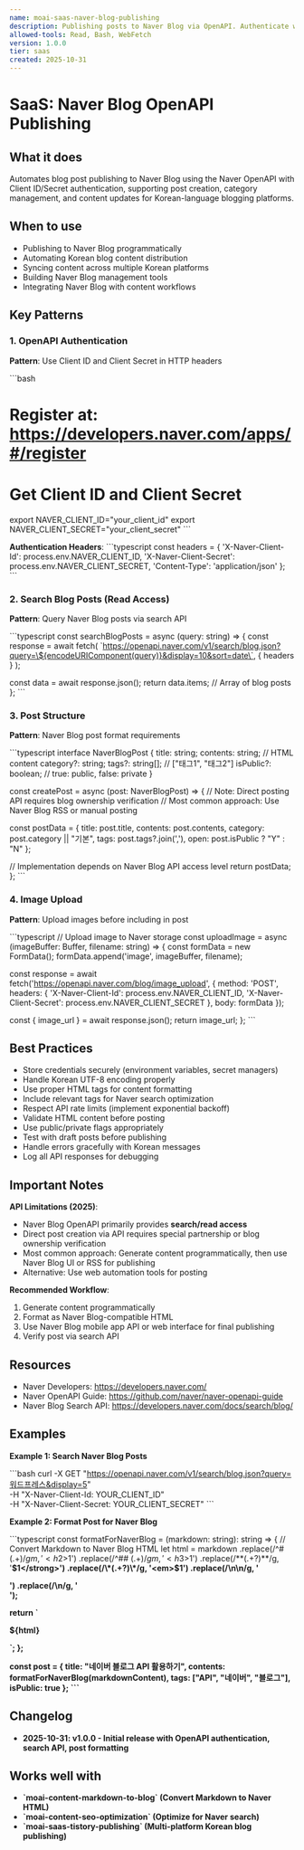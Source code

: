 ```yaml
---
name: moai-saas-naver-blog-publishing
description: Publishing posts to Naver Blog via OpenAPI. Authenticate with Client ID/Secret, create posts, and manage content. Use when publishing to Naver Blog, automating Korean blog workflows, or syncing multi-platform content.
allowed-tools: Read, Bash, WebFetch
version: 1.0.0
tier: saas
created: 2025-10-31
---
```


# SaaS: Naver Blog OpenAPI Publishing

## What it does

Automates blog post publishing to Naver Blog using the Naver OpenAPI with Client ID/Secret authentication, supporting post creation, category management, and content updates for Korean-language blogging platforms.

## When to use

- Publishing to Naver Blog programmatically
- Automating Korean blog content distribution
- Syncing content across multiple Korean platforms
- Building Naver Blog management tools
- Integrating Naver Blog with content workflows

## Key Patterns

### 1. OpenAPI Authentication

**Pattern**: Use Client ID and Client Secret in HTTP headers

\`\`\`bash
# Register at: https://developers.naver.com/apps/#/register
# Get Client ID and Client Secret

export NAVER_CLIENT_ID="your_client_id"
export NAVER_CLIENT_SECRET="your_client_secret"
\`\`\`

**Authentication Headers**:
\`\`\`typescript
const headers = {
  'X-Naver-Client-Id': process.env.NAVER_CLIENT_ID,
  'X-Naver-Client-Secret': process.env.NAVER_CLIENT_SECRET,
  'Content-Type': 'application/json'
};
\`\`\`

### 2. Search Blog Posts (Read Access)

**Pattern**: Query Naver Blog posts via search API

\`\`\`typescript
const searchBlogPosts = async (query: string) => {
  const response = await fetch(
    \`https://openapi.naver.com/v1/search/blog.json?query=\${encodeURIComponent(query)}&display=10&sort=date\`,
    { headers }
  );
  
  const data = await response.json();
  return data.items; // Array of blog posts
};
\`\`\`

### 3. Post Structure

**Pattern**: Naver Blog post format requirements

\`\`\`typescript
interface NaverBlogPost {
  title: string;
  contents: string; // HTML content
  category?: string;
  tags?: string[]; // ["태그1", "태그2"]
  isPublic?: boolean; // true: public, false: private
}

const createPost = async (post: NaverBlogPost) => {
  // Note: Direct posting API requires blog ownership verification
  // Most common approach: Use Naver Blog RSS or manual posting
  
  const postData = {
    title: post.title,
    contents: post.contents,
    category: post.category || "기본",
    tags: post.tags?.join(','),
    open: post.isPublic ? "Y" : "N"
  };
  
  // Implementation depends on Naver Blog API access level
  return postData;
};
\`\`\`

### 4. Image Upload

**Pattern**: Upload images before including in post

\`\`\`typescript
// Upload image to Naver storage
const uploadImage = async (imageBuffer: Buffer, filename: string) => {
  const formData = new FormData();
  formData.append('image', imageBuffer, filename);
  
  const response = await fetch('https://openapi.naver.com/blog/image_upload', {
    method: 'POST',
    headers: {
      'X-Naver-Client-Id': process.env.NAVER_CLIENT_ID,
      'X-Naver-Client-Secret': process.env.NAVER_CLIENT_SECRET
    },
    body: formData
  });
  
  const { image_url } = await response.json();
  return image_url;
};
\`\`\`

## Best Practices

- Store credentials securely (environment variables, secret managers)
- Handle Korean UTF-8 encoding properly
- Use proper HTML tags for content formatting
- Include relevant tags for Naver search optimization
- Respect API rate limits (implement exponential backoff)
- Validate HTML content before posting
- Use public/private flags appropriately
- Test with draft posts before publishing
- Handle errors gracefully with Korean messages
- Log all API responses for debugging

## Important Notes

**API Limitations (2025)**:
- Naver Blog OpenAPI primarily provides **search/read access**
- Direct post creation via API requires special partnership or blog ownership verification
- Most common approach: Generate content programmatically, then use Naver Blog UI or RSS for publishing
- Alternative: Use web automation tools for posting

**Recommended Workflow**:
1. Generate content programmatically
2. Format as Naver Blog-compatible HTML
3. Use Naver Blog mobile app API or web interface for final publishing
4. Verify post via search API

## Resources

- Naver Developers: https://developers.naver.com/
- Naver OpenAPI Guide: https://github.com/naver/naver-openapi-guide
- Naver Blog Search API: https://developers.naver.com/docs/search/blog/

## Examples

**Example 1: Search Naver Blog Posts**

\`\`\`bash
curl -X GET "https://openapi.naver.com/v1/search/blog.json?query=워드프레스&display=5" \
  -H "X-Naver-Client-Id: YOUR_CLIENT_ID" \
  -H "X-Naver-Client-Secret: YOUR_CLIENT_SECRET"
\`\`\`

**Example 2: Format Post for Naver Blog**

\`\`\`typescript
const formatForNaverBlog = (markdown: string): string => {
  // Convert Markdown to Naver Blog HTML
  let html = markdown
    .replace(/^# (.+)$/gm, '<h2>$1</h2>')
    .replace(/^## (.+)$/gm, '<h3>$1</h3>')
    .replace(/\*\*(.+?)\*\*/g, '<strong>$1</strong>')
    .replace(/\*(.+?)\*/g, '<em>$1</em>')
    .replace(/\n\n/g, '</p><p>')
    .replace(/\n/g, '<br>');
  
  return \`<p>\${html}</p>\`;
};

const post = {
  title: "네이버 블로그 API 활용하기",
  contents: formatForNaverBlog(markdownContent),
  tags: ["API", "네이버", "블로그"],
  isPublic: true
};
\`\`\`

## Changelog
- 2025-10-31: v1.0.0 - Initial release with OpenAPI authentication, search API, post formatting

## Works well with
- \`moai-content-markdown-to-blog\` (Convert Markdown to Naver HTML)
- \`moai-content-seo-optimization\` (Optimize for Naver search)
- \`moai-saas-tistory-publishing\` (Multi-platform Korean blog publishing)
